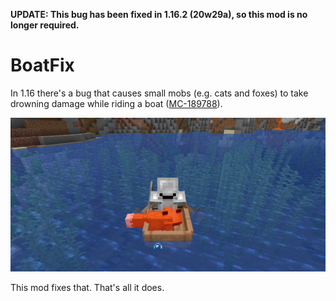 **UPDATE: This bug has been fixed in 1.16.2 (20w29a), so this mod is no longer required.**

# BoatFix

In 1.16 there's a bug that causes small mobs (e.g. cats and foxes) to take drowning damage while riding a boat ([MC-189788](https://bugs.mojang.com/browse/MC-189788)). 

<img src="docs/bug.png" width="600">

This mod fixes that. That's all it does.
